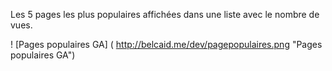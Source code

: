 Les 5 pages les plus populaires affichées dans une liste avec le nombre de vues.

! [Pages populaires GA] ( http://belcaid.me/dev/pagepopulaires.png "Pages populaires GA")
